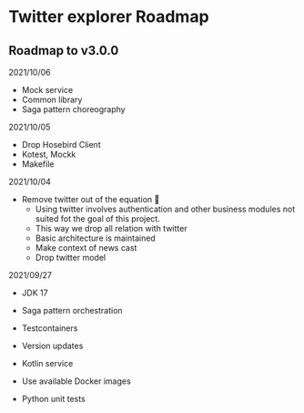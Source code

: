 # Twitter explorer Roadmap

## Roadmap to v3.0.0

2021/10/06
- Mock service
- Common library
- Saga pattern choreography

2021/10/05
- Drop Hosebird Client
- Kotest, Mockk
- Makefile

2021/10/04
- Remove twitter out of the equation 🐥
	- Using twitter involves authentication and other business modules not suited fot the goal of this project.
	- This way we drop all relation with twitter
	- Basic architecture is maintained
	- Make context of news cast
	- Drop twitter model

2021/09/27
- JDK 17

- Saga pattern orchestration
- Testcontainers
- Version updates
- Kotlin service
- Use available Docker images
- Python unit tests
